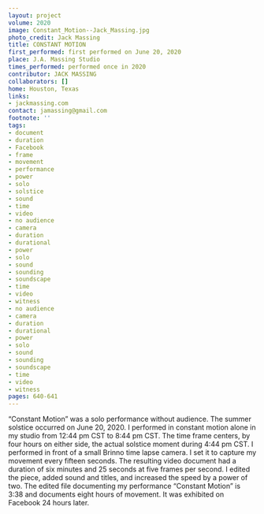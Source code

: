 ```yaml
---
layout: project
volume: 2020
image: Constant_Motion--Jack_Massing.jpg
photo_credit: Jack Massing
title: CONSTANT MOTION
first_performed: first performed on June 20, 2020
place: J.A. Massing Studio
times_performed: performed once in 2020
contributor: JACK MASSING
collaborators: []
home: Houston, Texas
links:
- jackmassing.com
contact: jamassing@gmail.com
footnote: ''
tags:
- document
- duration
- Facebook
- frame
- movement
- performance
- power
- solo
- solstice
- sound
- time
- video
- no audience
- camera
- duration
- durational
- power
- solo
- sound
- sounding
- soundscape
- time
- video
- witness
- no audience
- camera
- duration
- durational
- power
- solo
- sound
- sounding
- soundscape
- time
- video
- witness
pages: 640-641
---
```


“Constant Motion” was a solo performance without audience. The summer solstice occurred on June 20, 2020. I performed in constant motion alone in my studio from 12:44 pm CST to 8:44 pm CST. The time frame centers, by four hours on either side, the actual solstice moment during 4:44 pm CST. I performed in front of a small Brinno time lapse camera. I set it to capture my movement every fifteen seconds. The resulting video document had a duration of six minutes and 25 seconds at five frames per second. I edited the piece, added sound and titles, and increased the speed by a power of two. The edited file documenting my performance “Constant Motion” is 3:38 and documents eight hours of movement. It was exhibited on Facebook 24 hours later.